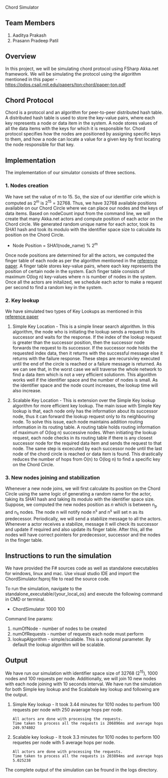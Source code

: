 Chord Simulator

## Team Members
1. Aaditya Prakash
2. Prasann Pradeep Patil

## Overview
In this project, we will be simulating chord protocol using FSharp Akka.net framework. We will be simulating the protocol using the algorithm mentioned in this paper - https://pdos.csail.mit.edu/papers/ton:chord/paper-ton.pdf

## Chord Protocol
Chord is a protocol and an algorithm for peer-to-peer distributed hash table. A distributed hash table is used to store the key-value pairs, where each key represents a node or data item in the system. A node stores values of all the data items with the keys for which it is responsible for. Chord protocol specifies how the nodes are positioned by assigning specific keys to them, and how a node can locate a value for a given key by first locating the node responsible for that key.

## Implementation
The implementation of our simulator consists of three sections.

### 1. Nodes creation
We have set the value of m to 15. So, the size of our identifier cirle which is computed as 2<sup>m</sup> is 2<sup>15</sup> = 32768. Thus, we have 32768 available positions available on our Chord Circle where we can place our nodes and the keys of data items. Based on nodeCount input from the command line, we will create that many Akka.net actors and compute position of each actor on the Chord circle. We generated random unique name for each actor, took its SHA1 hash and took its modulo with the identifier space size to calculate its position on the Chord Circle.
  * Node Position = SHA1(node_name) % 2<sup>m</sup>
  
 Once node positions are determined for all the actors, we computed the finger table of each node as per the algorithm mentioned in the <a href="https://pdos.csail.mit.edu/papers/ton:chord/paper-ton.pdf" target="_blank">reference paper</a>. A finger table stores key-value pairs, where each key represents the position of certain node in the system. Each finger table consists of maximum O(log n) key-values where n is number of nodes in the system. Once all the actors are initalized, we schedule each actor to make a request per second to find a random key in the system.

### 2. Key lookup
We have simulated two types of Key Lookups as mentioned in this <a href="https://pdos.csail.mit.edu/papers/ton:chord/paper-ton.pdf" target="_blank">reference paper</a>
  1. Simple Key Location - This is a simple linear search algorithm. In this algorithm, the node who is initiating the lookup sends a request to its successor and waits for the response. If the index of the lookup request is greater than the successor position, then the successor node forwards the request to its successor. If the successor node holds the requested index data, then it returns with the successful message else it returns with the failure response. These steps are recursivley executed until the end of the circle is reached or a failure message is returned. As we can see that, in the worst case we will traverse the whole network to find a data item which is not a very efficient solutionm. This algorithm works well if the identifier space and the number of nodes is small. As the identifier space and the node count increases, the lookup time will also increase.
  
  2. Scalable Key Location - This is extension over the Simple Key lookup algorithm for more efficient key lookup. The main issue with Simple Key lookup is that, each node only has the information about its successor node, thus it can forward the lookup request only to its neighbouring node. To solve this issue, each node maintains addition routing information in its routing table. A routing table holds routing information of maximum of O(log n) successive nodes. When initiating the lookup request, each node checks in its routing table if there is any closest successor node for the required data item and sends the request to that node. The same step is excecuted by each successor node until the last node of the chord circle is reached or data item is found. This drastically reduces the number of hops from O(n) to O(log n) to find a specific key on the Chord Circle.


### 3. New nodes joining and stabilization
Whenever a new node joins, we will first calculate its position on the Chord Circle using the same logic of generating a random name for the actor, taking its SHA1 hash and taking its modulo with the identifier space size. Suppose, we computed the new nodes position as <i>n</i> which is between n<sub>p</sub> and n<sub>s</sub> nodes. The node n will notify node n<sup>s</sup> and n<sup>s</sup> will set n as its predecessor. Periodically, we will send a stabilize message to all the actors. Whenever a actor receives a stabilize, message it will check its successor and update if required and also update its finger table. After this, all the nodes will have correct pointers for predecessor, successor and the nodes in the finger table.


## Instructions to run the simulation
We have provided the F# sources code as well as standalone executables for windows, linux and mac. Use visual studio IDE and import the ChordSimulator.fsproj file to read the source code.

To run the simulation, navigate to the standalone_executable/{your_local_os} and execute the following command in CMD or terminal.

 * ChordSimulator 1000 100

Command line params:
 1. numOfNode - number of nodes to be created
 2. numOfRequests - number of requests each node must perform
 3. lookupAlgorithm - simple/scalable. This is a optional parameter. By default the lookup algorithm will be scalable.

## Output
We have run our simulation with identifier space size of 32768 (2<sup>15</sup>), 1000 nodes and 100 requests per node. Additionally, we will join 10 new nodes with each node joining with 10 seconds interval. We have run the simulation for both Simple key lookup and the Scalabale key lookup and following are the output.
1. Simple Key lookup - It took 3.44 minutes for 1010 nodes to perfrom 100 requests per node with 250 avaerage hops per node.

     ```
     All actors are done with processing the requests.
     Time taken to process all the requests is 206896ms and average hops 249.974802
     ```
    
2. Scalable key lookup - It took 3.3 minutes for 1010 nodes to perform 100 requetes per node with 5 average hops per node.

     ```
     All actors are done with processing the requests.
     Time taken to process all the requests is 203894ms and average hops 5.025238
     ```
     
The complete output of the simulation can be fround in the logs directory.

